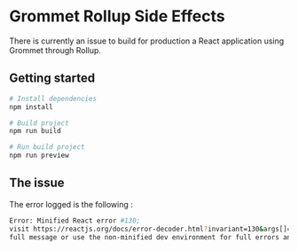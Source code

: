 # Grommet Rollup Side Effects

There is currently an issue to build for production a React application using Grommet
through Rollup.

## Getting started
```bash
# Install dependencies
npm install

# Build project
npm run build

# Run build project
npm run preview
```

## The issue

The error logged is the following : 
```bash
Error: Minified React error #130;
visit https://reactjs.org/docs/error-decoder.html?invariant=130&args[]=undefined&args[]= for the
full message or use the non-minified dev environment for full errors and additional helpful warnings.
```
